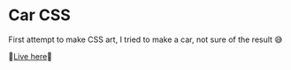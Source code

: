 # Car CSS

First attempt to make CSS art, I tried to make a car, not sure of the result :sweat_smile:

:sauropod:[Live here](https://m-delacre.github.io/car-css/):sauropod:
